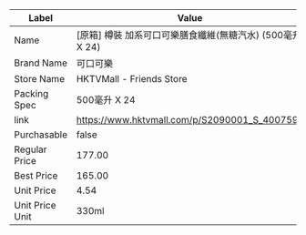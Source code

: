 | Label           | Value                                         |
| --------------- | --------------------------------------------- |
| Name            | [原箱] 樽裝 加系可口可樂膳食纖維(無糖汽水) (500毫升 X 24)         |
| Brand Name      | 可口可樂                                          |
| Store Name      | HKTVMall - Friends Store                      |
| Packing Spec    | 500毫升 X 24                                    |
| link            | https://www.hktvmall.com/p/S2090001_S_400759F |
| Purchasable     | false                                         |
| Regular Price   | 177.00                                        |
| Best Price      | 165.00                                        |
| Unit Price      | 4.54                                          |
| Unit Price Unit | 330ml                                         |
